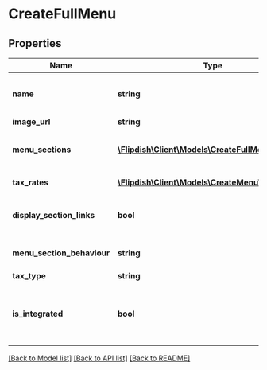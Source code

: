 # CreateFullMenu

## Properties
Name | Type | Description | Notes
------------ | ------------- | ------------- | -------------
**name** | **string** | Name of Menu, only shown in portal | [optional] 
**image_url** | **string** | Image url | [optional] 
**menu_sections** | [**\Flipdish\\Client\Models\CreateFullMenuSection[]**](CreateFullMenuSection.md) | Menu sections (starters, main etc) | [optional] 
**tax_rates** | [**\Flipdish\\Client\Models\CreateMenuTaxRate[]**](CreateMenuTaxRate.md) | Menu tax rates | [optional] 
**display_section_links** | **bool** | Display menu section link on UI | [optional] 
**menu_section_behaviour** | **string** | Menu section behaviour | [optional] 
**tax_type** | **string** | Tax type | [optional] 
**is_integrated** | **bool** | Flag to indicate if the menu is integrated (contains metadata) | [optional] 

[[Back to Model list]](../README.md#documentation-for-models) [[Back to API list]](../README.md#documentation-for-api-endpoints) [[Back to README]](../README.md)


